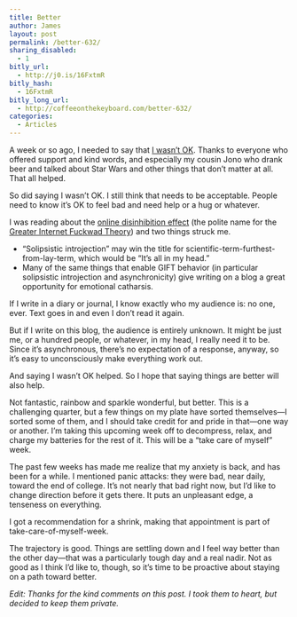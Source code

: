 ```yaml
---
title: Better
author: James
layout: post
permalink: /better-632/
sharing_disabled:
  - 1
bitly_url:
  - http://j0.is/16FxtmR
bitly_hash:
  - 16FxtmR
bitly_long_url:
  - http://coffeeonthekeyboard.com/better-632/
categories:
  - Articles
---
```

A week or so ago, I needed to say that [I wasn&#8217;t OK][1]. Thanks to everyone who offered support and kind words, and especially my cousin Jono who drank beer and talked about Star Wars and other things that don&#8217;t matter at all. That all helped.

So did saying I wasn&#8217;t OK. I still think that needs to be acceptable. People need to know it&#8217;s OK to feel bad and need help or a hug or whatever.

I was reading about the [online disinhibition effect][2] (the polite name for the [Greater Internet Fuckwad Theory][3]) and two things struck me.

  * &#8220;Solipsistic introjection&#8221; may win the title for scientific-term-furthest-from-lay-term, which would be &#8220;It&#8217;s all in my head.&#8221;
  * Many of the same things that enable GIFT behavior (in particular solipsistic introjection and asynchronicity) give writing on a blog a great opportunity for emotional catharsis.

If I write in a diary or journal, I know exactly who my audience is: no one, ever. Text goes in and even I don&#8217;t read it again.

But if I write on this blog, the audience is entirely unknown. It might be just me, or a hundred people, or whatever, in my head, I really need it to be. Since it&#8217;s asynchronous, there&#8217;s no expectation of a response, anyway, so it&#8217;s easy to unconsciously make everything work out.

And saying I wasn&#8217;t OK helped. So I hope that saying things are better will also help.

Not fantastic, rainbow and sparkle wonderful, but better. This is a challenging quarter, but a few things on my plate have sorted themselves—I sorted some of them, and I should take credit for and pride in that—one way or another. I&#8217;m taking this upcoming week off to decompress, relax, and charge my batteries for the rest of it. This will be a &#8220;take care of myself&#8221; week.

The past few weeks has made me realize that my anxiety is back, and has been for a while. I mentioned panic attacks: they were bad, near daily, toward the end of college. It&#8217;s not nearly that bad right now, but I&#8217;d like to change direction before it gets there. It puts an unpleasant edge, a tenseness on everything.

I got a recommendation for a shrink, making that appointment is part of take-care-of-myself-week.

The trajectory is good. Things are settling down and I feel way better than the other day—that was a particularly tough day and a real nadir. Not as good as I think I&#8217;d like to, though, so it&#8217;s time to be proactive about staying on a path toward better.

*Edit: Thanks for the kind comments on this post. I took them to heart, but decided to keep them private.*

 [1]: http://coffeeonthekeyboard.com/not-ok-627/ "Not OK"
 [2]: http://en.wikipedia.org/wiki/Online_disinhibition_effect
 [3]: http://www.penny-arcade.com/comic/2004/03/19